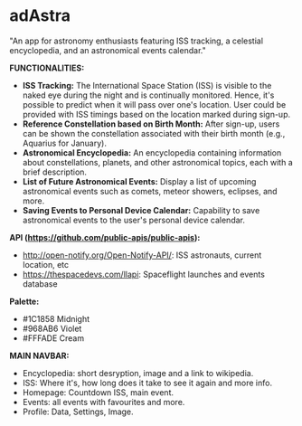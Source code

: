 # adAstra
"An app for astronomy enthusiasts featuring ISS tracking, a celestial encyclopedia, and an astronomical events calendar."

**FUNCTIONALITIES:**
- **ISS Tracking:** The International Space Station (ISS) is visible to the naked eye during the night and is continually monitored. Hence, it's possible to predict when it will pass over one's location. User could be provided with ISS timings based on the location marked during sign-up.
- **Reference Constellation based on Birth Month:** After sign-up, users can be shown the constellation associated with their birth month (e.g., Aquarius for January).
- **Astronomical Encyclopedia:** An encyclopedia containing information about constellations, planets, and other astronomical topics, each with a brief description.
- **List of Future Astronomical Events:** Display a list of upcoming astronomical events such as comets, meteor showers, eclipses, and more.
- **Saving Events to Personal Device Calendar:** Capability to save astronomical events to the user's personal device calendar.

**API (https://github.com/public-apis/public-apis):**
- http://open-notify.org/Open-Notify-API/: ISS astronauts, current location, etc
- https://thespacedevs.com/llapi: Spaceflight launches and events database

**Palette:**
- #1C1858 Midnight 
- #968AB6 Violet 
- #FFFADE Cream

**MAIN NAVBAR:**
- Encyclopedia: short desryption, image and a link to wikipedia.
- ISS: Where it's, how long does it take to see it again and more info.
- Homepage: Countdown ISS, main event.
- Events: all events with favourites and more.
- Profile: Data, Settings, Image.
